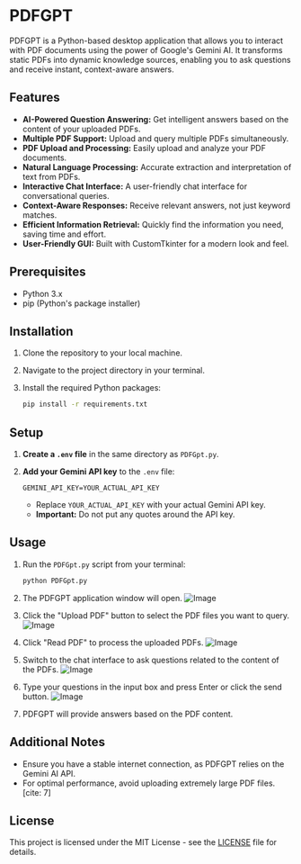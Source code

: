 # PDFGPT

PDFGPT is a Python-based desktop application that allows you to interact with PDF documents using the power of Google's Gemini AI. It transforms static PDFs into dynamic knowledge sources, enabling you to ask questions and receive instant, context-aware answers.

## Features

* **AI-Powered Question Answering:** Get intelligent answers based on the content of your uploaded PDFs.
* **Multiple PDF Support:** Upload and query multiple PDFs simultaneously.
* **PDF Upload and Processing:** Easily upload and analyze your PDF documents.
* **Natural Language Processing:** Accurate extraction and interpretation of text from PDFs.
* **Interactive Chat Interface:** A user-friendly chat interface for conversational queries.
* **Context-Aware Responses:** Receive relevant answers, not just keyword matches.
* **Efficient Information Retrieval:** Quickly find the information you need, saving time and effort.
* **User-Friendly GUI:** Built with CustomTkinter for a modern look and feel.

## Prerequisites

* Python 3.x
* pip (Python's package installer)

## Installation

1.  Clone the repository to your local machine.
2.  Navigate to the project directory in your terminal.
3.  Install the required Python packages:

    ```bash
    pip install -r requirements.txt
    ```

## Setup

1.  **Create a `.env` file** in the same directory as `PDFGpt.py`.
2.  **Add your Gemini API key** to the `.env` file:

    ```
    GEMINI_API_KEY=YOUR_ACTUAL_API_KEY
    ```

    * Replace `YOUR_ACTUAL_API_KEY` with your actual Gemini API key.
    * **Important:** Do not put any quotes around the API key.

## Usage

1.  Run the `PDFGpt.py` script from your terminal:

    ```bash
    python PDFGpt.py
    ```

2.  The PDFGPT application window will open.
![Image](https://github.com/user-attachments/assets/1751e5db-d08e-4da6-8519-474140420530)
4.  Click the "Upload PDF" button to select the PDF files you want to query.
![Image](https://github.com/user-attachments/assets/8181d285-7970-4351-bbaa-90cdd3785e65)
6.  Click "Read PDF" to process the uploaded PDFs.
![Image](https://github.com/user-attachments/assets/ac4afe19-4012-47c3-8dbe-973120076013)
8.  Switch to the chat interface to ask questions related to the content of the PDFs.
![Image](https://github.com/user-attachments/assets/1d65a6ec-12c6-46fe-a79d-c333e8a7849d)
10.  Type your questions in the input box and press Enter or click the send button.
![Image](https://github.com/user-attachments/assets/1434b49d-2e8f-4359-8ef0-22281983ab20)
12.  PDFGPT will provide answers based on the PDF content.

##  Additional Notes

* Ensure you have a stable internet connection, as PDFGPT relies on the Gemini AI API.
* For optimal performance, avoid uploading extremely large PDF files. [cite: 7]


## License

This project is licensed under the MIT License - see the [LICENSE](https://github.com/SudarshiniM/PDFGPT/blob/460b73e43926fff85fccb115adcca9f91c7456d6/LICENSE) file for details.
